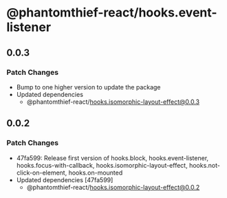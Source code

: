 # @phantomthief-react/hooks.event-listener

## 0.0.3

### Patch Changes

- Bump to one higher version to update the package
- Updated dependencies
  - @phantomthief-react/hooks.isomorphic-layout-effect@0.0.3

## 0.0.2

### Patch Changes

- 47fa599: Release first version of hooks.block, hooks.event-listener, hooks.focus-with-callback, hooks.isomorphic-layout-effect, hooks.not-click-on-element, hooks.on-mounted
- Updated dependencies [47fa599]
  - @phantomthief-react/hooks.isomorphic-layout-effect@0.0.2
